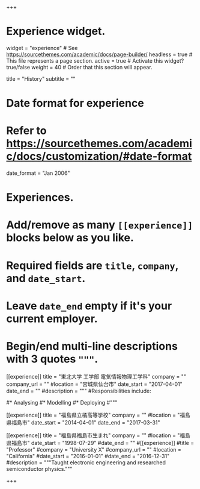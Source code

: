 +++
# Experience widget.
widget = "experience"  # See https://sourcethemes.com/academic/docs/page-builder/
headless = true  # This file represents a page section.
active = true  # Activate this widget? true/false
weight = 40  # Order that this section will appear.

title = "History"
subtitle = ""

# Date format for experience
#   Refer to https://sourcethemes.com/academic/docs/customization/#date-format
date_format = "Jan 2006"

# Experiences.
#   Add/remove as many `[[experience]]` blocks below as you like.
#   Required fields are `title`, `company`, and `date_start`.
#   Leave `date_end` empty if it's your current employer.
#   Begin/end multi-line descriptions with 3 quotes `"""`.
[[experience]]
  title = "東北大学 工学部 電気情報物理工学科"
  company = ""
  company_url = ""
  #location = "宮城県仙台市"
  date_start = "2017-04-01"
  date_end = ""
  #description = """
  #Responsibilities include:
  
  #* Analysing
  #* Modelling
  #* Deploying
  #"""

[[experience]]
  title = "福島県立橘高等学校"
  company = ""
  #location = "福島県福島市"
  date_start = "2014-04-01"
  date_end = "2017-03-31"

[[experience]]
  title = "福島県福島市生まれ"
  company = ""
  #location = "福島県福島市"
  date_start = "1998-07-29"
  #date_end = ""
#[[experience]]
  #title = "Professor"
  #company = "University X"
  #company_url = ""
  #location = "California"
  #date_start = "2016-01-01"
  #date_end = "2016-12-31"
  #description = """Taught electronic engineering and researched semiconductor physics."""

+++
